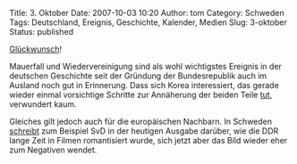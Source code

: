 Title: 3. Oktober
Date: 2007-10-03 10:20
Author: tom
Category: Schweden
Tags: Deutschland, Ereignis, Geschichte, Kalender, Medien
Slug: 3-oktober
Status: published

[Glückwunsch](http://de.wikipedia.org/wiki/Deutsche_Wiedervereinigung)!

Mauerfall und Wiedervereinigung sind als wohl wichtigstes Ereignis in
der deutschen Geschichte seit der Gründung der Bundesrepublik auch im
Ausland noch gut in Erinnerung. Dass sich Korea interessiert, das gerade
wieder einmal vorsichtige Schritte zur Annäherung der beiden Teile
[tut](http://www.svd.se/dynamiskt/utrikes/did_17206043.asp), verwundert
kaum.

Gleiches gilt jedoch auch für die europäischen Nachbarn. In Schweden
[schreibt](http://www.svd.se/dynamiskt/utrikes/did_17206483.asp) zum
Beispiel SvD in der heutigen Ausgabe darüber, wie die DDR lange Zeit in
Filmen romantisiert wurde, sich jetzt aber das Bild wieder eher zum
Negativen wendet.

